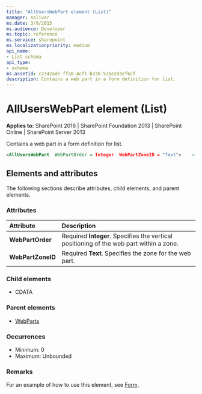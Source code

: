 ```yaml
---
title: "AllUsersWebPart element (List)"
manager: soliver
ms.date: 3/9/2015
ms.audience: Developer
ms.topic: reference
ms.service: sharepoint
ms.localizationpriority: medium
api_name:
- List schema
api_type:
- schema
ms.assetid: c2342ade-ffa0-4cf1-b33b-51be2d3ef6cf
description: Contains a web part in a form definition for list.
---
```


# AllUsersWebPart element (List)

**Applies to:** SharePoint 2016 | SharePoint Foundation 2013 | SharePoint Online | SharePoint Server 2013
  
Contains a web part in a form definition for list.
  
```XML
<AllUsersWebPart  WebPartOrder = Integer  WebPartZoneID = "Text">    <![CDATA[...]]></AllUsersWebPart>
```

## Elements and attributes

The following sections describe attributes, child elements, and parent elements.

### Attributes

|**Attribute**|**Description**|
|:-----|:-----|
|**WebPartOrder** <br/> |Required **Integer**. Specifies the vertical positioning of the web part within a zone.  <br/> |
|**WebPartZoneID** <br/> |Required **Text**. Specifies the zone for the web part.  <br/> |
   
### Child elements

- CDATA 
   
### Parent elements

- [WebParts](webparts-element-list.md)
   
### Occurrences

- Minimum: 0
- Maximum: Unbounded 
   
### Remarks

For an example of how to use this element, see [Form](form-element-list.md).
  

